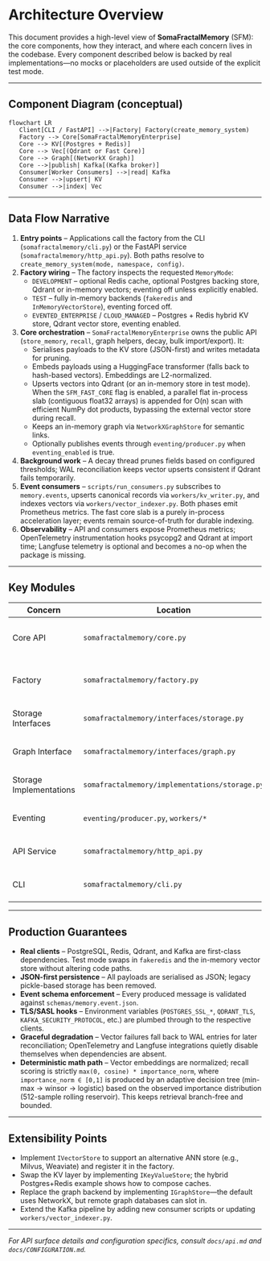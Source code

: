 # Architecture Overview

This document provides a high-level view of **SomaFractalMemory** (SFM): the core components, how they interact, and where each concern lives in the codebase. Every component described below is backed by real implementations—no mocks or placeholders are used outside of the explicit test mode.

---

## Component Diagram (conceptual)
```mermaid
flowchart LR
   Client[CLI / FastAPI] -->|Factory| Factory(create_memory_system)
   Factory --> Core[SomaFractalMemoryEnterprise]
   Core --> KV[(Postgres + Redis)]
   Core --> Vec[(Qdrant or Fast Core)]
   Core --> Graph[(NetworkX Graph)]
   Core -->|publish| Kafka[(Kafka broker)]
   Consumer[Worker Consumers] -->|read| Kafka
   Consumer -->|upsert| KV
   Consumer -->|index| Vec
```

---

## Data Flow Narrative
1. **Entry points** – Applications call the factory from the CLI (`somafractalmemory/cli.py`) or the FastAPI service (`somafractalmemory/http_api.py`). Both paths resolve to `create_memory_system(mode, namespace, config)`.
2. **Factory wiring** – The factory inspects the requested `MemoryMode`:
   * `DEVELOPMENT` – optional Redis cache, optional Postgres backing store, Qdrant or in-memory vectors; eventing off unless explicitly enabled.
   * `TEST` – fully in-memory backends (`fakeredis` and `InMemoryVectorStore`), eventing forced off.
   * `EVENTED_ENTERPRISE` / `CLOUD_MANAGED` – Postgres + Redis hybrid KV store, Qdrant vector store, eventing enabled.
3. **Core orchestration** – `SomaFractalMemoryEnterprise` owns the public API (`store_memory`, `recall`, graph helpers, decay, bulk import/export). It:
   * Serialises payloads to the KV store (JSON-first) and writes metadata for pruning.
   * Embeds payloads using a HuggingFace transformer (falls back to hash-based vectors). Embeddings are L2-normalized.
   * Upserts vectors into Qdrant (or an in-memory store in test mode). When the `SFM_FAST_CORE` flag is enabled, a parallel flat in-process slab (contiguous float32 arrays) is appended for O(n) scan with efficient NumPy dot products, bypassing the external vector store during recall.
   * Keeps an in-memory graph via `NetworkXGraphStore` for semantic links.
   * Optionally publishes events through `eventing/producer.py` when `eventing_enabled` is true.
4. **Background work** – A decay thread prunes fields based on configured thresholds; WAL reconciliation keeps vector upserts consistent if Qdrant fails temporarily.
5. **Event consumers** – `scripts/run_consumers.py` subscribes to `memory.events`, upserts canonical records via `workers/kv_writer.py`, and indexes vectors via `workers/vector_indexer.py`. Both phases emit Prometheus metrics. The fast core slab is a purely in-process acceleration layer; events remain source-of-truth for durable indexing.
6. **Observability** – API and consumers expose Prometheus metrics; OpenTelemetry instrumentation hooks psycopg2 and Qdrant at import time; Langfuse telemetry is optional and becomes a no-op when the package is missing.

---

## Key Modules
| Concern | Location | Notes |
|---------|----------|-------|
| Core API | `somafractalmemory/core.py` | `SomaFractalMemoryEnterprise` implements storage, recall, decay, graph helpers, and bulk utilities. |
| Factory | `somafractalmemory/factory.py` | Binds concrete backends based on `MemoryMode` and exposes the `PostgresRedisHybridStore`. |
| Storage Interfaces | `somafractalmemory/interfaces/storage.py` | Contracts for key-value and vector stores used across implementations. |
| Graph Interface | `somafractalmemory/interfaces/graph.py` | Contract for graph backends; default is NetworkX. |
| Storage Implementations | `somafractalmemory/implementations/storage.py` | Redis/Postgres/Qdrant clients, plus an in-memory vector store for tests. |
| Eventing | `eventing/producer.py`, `workers/*` | Schema-validated event builder, Kafka producer, and consumer workers. |
| API Service | `somafractalmemory/http_api.py` | FastAPI surface used for local testing and documentation builds. |
| CLI | `somafractalmemory/cli.py` | Command-line interface wrapping the same factory as the API. |

---

## Production Guarantees
* **Real clients** – PostgreSQL, Redis, Qdrant, and Kafka are first-class dependencies. Test mode swaps in `fakeredis` and the in-memory vector store without altering code paths.
* **JSON-first persistence** – All payloads are serialised as JSON; legacy pickle-based storage has been removed.
* **Event schema enforcement** – Every produced message is validated against `schemas/memory.event.json`.
* **TLS/SASL hooks** – Environment variables (`POSTGRES_SSL_*`, `QDRANT_TLS`, `KAFKA_SECURITY_PROTOCOL`, etc.) are plumbed through to the respective clients.
* **Graceful degradation** – Vector failures fall back to WAL entries for later reconciliation; OpenTelemetry and Langfuse integrations quietly disable themselves when dependencies are absent.
* **Deterministic math path** – Vector embeddings are normalized; recall scoring is strictly `max(0, cosine) * importance_norm`, where `importance_norm ∈ [0,1]` is produced by an adaptive decision tree (min-max → winsor → logistic) based on the observed importance distribution (512-sample rolling reservoir). This keeps retrieval branch-free and bounded.

---

## Extensibility Points
* Implement `IVectorStore` to support an alternative ANN store (e.g., Milvus, Weaviate) and register it in the factory.
* Swap the KV layer by implementing `IKeyValueStore`; the hybrid Postgres+Redis example shows how to compose caches.
* Replace the graph backend by implementing `IGraphStore`—the default uses NetworkX, but remote graph databases can slot in.
* Extend the Kafka pipeline by adding new consumer scripts or updating `workers/vector_indexer.py`.

---

*For API surface details and configuration specifics, consult `docs/api.md` and `docs/CONFIGURATION.md`.*
